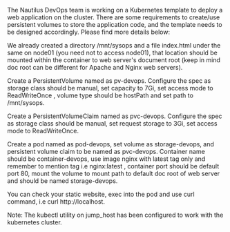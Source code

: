 The Nautilus DevOps team is working on a Kubernetes template to deploy a web application on the cluster. There are some requirements to create/use persistent volumes to store the application code, and the template needs to be designed accordingly. Please find more details below:


We already created a directory /mnt/sysops and a file index.html under the same on node01 (you need not to access node01), that location should be mounted within the container to web server's document root (keep in mind doc root can be different for Apache and Nginx web servers).

Create a PersistentVolume named as pv-devops. Configure the spec as storage class should be manual, set capacity to 7Gi, set access mode to ReadWriteOnce , volume type should be hostPath and set path to /mnt/sysops.

Create a PersistentVolumeClaim named as pvc-devops. Configure the spec as storage class should be manual, set request storage to 3Gi, set access mode to ReadWriteOnce.

Create a pod named as pod-devops, set volume as storage-devops, and persistent volume claim to be named as pvc-devops. Container name should be container-devops, use image nginx with latest tag only and remember to mention tag i.e nginx:latest , container port should be default port 80, mount the volume to mount path to default doc root of web server and should be named storage-devops.

You can check your static website, exec into the pod and use curl command, i.e curl http://localhost.

Note: The kubectl utility on jump_host has been configured to work with the kubernetes cluster.


